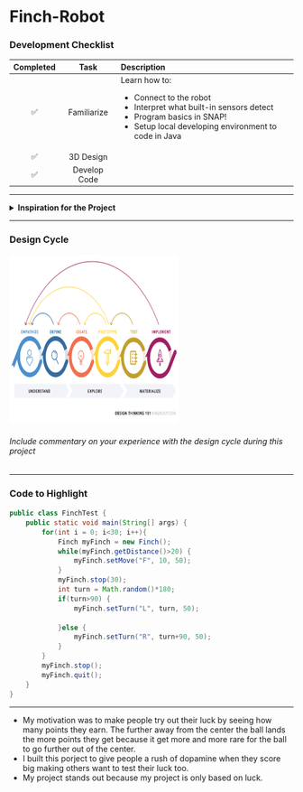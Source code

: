 # Finch-Robot

### Development Checklist

| Completed | Task         | Description |
|:---------:| :-----------:|:------------|
|    ✅     | Familiarize  | Learn how to: <ul><li>Connect to the robot</li><li>Interpret what built-in sensors detect</li><li>Program basics in SNAP!</li><li>Setup local developing environment to code in Java</li></ul>|
|    ✅     | 3D Design    |             |
|    ✅     | Develop Code |             |

---

<details>
<summary><strong>Inspiration for the Project</strong></summary>

I wanted people to test their **luck**.
</details>

---

### Design Cycle
<img src="Design-thinking-diagram.webp" alt="design cycle" width="300" height="300">

###### Include commentary on your experience with the design cycle during this project

---

### Code to Highlight
```java
public class FinchTest {
    public static void main(String[] args) {
        for(int i = 0; i<30; i++){
            Finch myFinch = new Finch();
            while(myFinch.getDistance()>20) {
        	    myFinch.setMove("F", 10, 50);
            }
            myFinch.stop(30);
            int turn = Math.random()*180;
            if(turn>90) {
        	    myFinch.setTurn("L", turn, 50);
        
            }else {
        	    myFinch.setTurn("R", turn+90, 50);
            }
        }
        myFinch.stop();
        myFinch.quit();
    }
}
```

---


- My motivation was to make people try out their luck by seeing how many points they earn. The further away from the center the ball lands the more points they get because it get more and more rare for the ball to go     further out of the center.
- I built this porject to give people a rush of dopamine when they score big making others want to test their luck too.
- My project stands out because my project is only based on luck.
